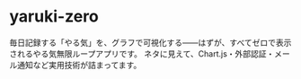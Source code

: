 # yaruki-zero
毎日記録する「やる気」を、グラフで可視化する――はずが、すべてゼロで表示されるやる気無限ループアプリです。 ネタに見えて、Chart.js・外部認証・メール通知など実用技術が詰まってます。
